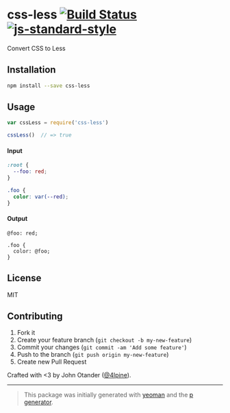 # css-less [![Build Status](https://secure.travis-ci.org/johnotander/css-less.png?branch=master)](https://travis-ci.org/johnotander/css-less) [![js-standard-style](https://img.shields.io/badge/code%20style-standard-brightgreen.svg?style=flat)](https://github.com/feross/standard)

Convert CSS to Less

## Installation

```bash
npm install --save css-less
```

## Usage

```javascript
var cssLess = require('css-less')

cssLess()  // => true
```

#### Input

```css
:root {
  --foo: red;
}

.foo {
  color: var(--red);
}
```

#### Output

```less
@foo: red;

.foo {
  color: @foo;
}
```

## License

MIT

## Contributing

1. Fork it
2. Create your feature branch (`git checkout -b my-new-feature`)
3. Commit your changes (`git commit -am 'Add some feature'`)
4. Push to the branch (`git push origin my-new-feature`)
5. Create new Pull Request

Crafted with <3 by John Otander ([@4lpine](https://twitter.com/4lpine)).

***

> This package was initially generated with [yeoman](http://yeoman.io) and the [p generator](https://github.com/johnotander/generator-p.git).
